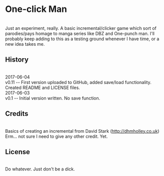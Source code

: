 # One-click Man
<br />Just an experiment, really. A basic incremental/clicker game which sort of parodies/pays homage to manga series like DBZ 
and One-punch man. I'll probably keep adding to this as a testing ground whenever I have time, or a new idea takes me.

## History
<br />2017-06-04
<br />v0.11 -- First version uploaded to GitHub, added save/load functionality. Created README and LICENSE files.
<br />2017-06-03
<br />v0.1  -- Initial version written. No save function.

## Credits
<br />Basics of creating an incremental from David Stark (http://dhmholley.co.uk)
<br />Erm... not sure I need to give any other credit. Yet.

## License
<br />Do whatever. Just don't be a dick.
